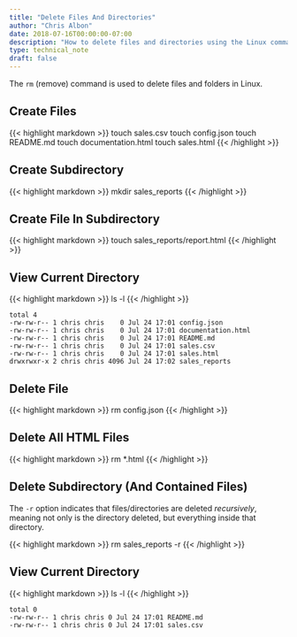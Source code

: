 ```yaml
---
title: "Delete Files And Directories"
author: "Chris Albon"
date: 2018-07-16T00:00:00-07:00
description: "How to delete files and directories using the Linux command line."
type: technical_note
draft: false
---
```


The `rm` (remove) command is used to delete files and folders in Linux.

## Create Files

{{< highlight markdown >}}
touch sales.csv
touch config.json
touch README.md
touch documentation.html
touch sales.html
{{< /highlight >}}

## Create Subdirectory

{{< highlight markdown >}}
mkdir sales_reports
{{< /highlight >}}

## Create File In Subdirectory

{{< highlight markdown >}}
touch sales_reports/report.html
{{< /highlight >}}

## View Current Directory

{{< highlight markdown >}}
ls -l
{{< /highlight >}}
```
total 4
-rw-rw-r-- 1 chris chris    0 Jul 24 17:01 config.json
-rw-rw-r-- 1 chris chris    0 Jul 24 17:01 documentation.html
-rw-rw-r-- 1 chris chris    0 Jul 24 17:01 README.md
-rw-rw-r-- 1 chris chris    0 Jul 24 17:01 sales.csv
-rw-rw-r-- 1 chris chris    0 Jul 24 17:01 sales.html
drwxrwxr-x 2 chris chris 4096 Jul 24 17:02 sales_reports
```

## Delete File

{{< highlight markdown >}}
rm config.json
{{< /highlight >}}

## Delete All HTML Files

{{< highlight markdown >}}
rm *.html
{{< /highlight >}}

## Delete Subdirectory (And Contained Files)

The `-r` option indicates that files/directories are deleted _recursively_, meaning not only is the directory deleted, but everything inside that directory.

{{< highlight markdown >}}
rm sales_reports -r
{{< /highlight >}}

## View Current Directory

{{< highlight markdown >}}
ls -l
{{< /highlight >}}
```
total 0
-rw-rw-r-- 1 chris chris 0 Jul 24 17:01 README.md
-rw-rw-r-- 1 chris chris 0 Jul 24 17:01 sales.csv
```
